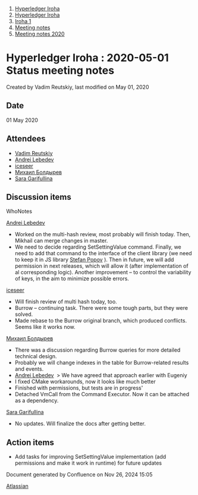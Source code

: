 1. [Hyperledger Iroha](index.html)
2. [Hyperledger Iroha](Hyperledger-Iroha_20873224.html)
3. [Iroha 1](Iroha-1_21015959.html)
4. [Meeting notes](Meeting-notes_21016018.html)
5. [Meeting notes 2020](Meeting-notes-2020_21016022.html)

# Hyperledger Iroha : 2020-05-01 Status meeting notes

Created by Vadim Reutskiy, last modified on May 01, 2020

## Date

01 May 2020

## Attendees

- [Vadim Reutskiy](2020-05-01-Status-meeting-notes_21016113.html)
- [Andrei Lebedev](https://lf-hyperledger.atlassian.net/wiki/people/557058:c02f1b3d-42e6-4519-ba84-2d0476dccbc9?ref=confluence)
- [iceseer](https://lf-hyperledger.atlassian.net/wiki/people/557058:4990bcb6-a037-4038-8a49-fdcc925bfb4f?ref=confluence)
- [Михаил Болдырев](https://lf-hyperledger.atlassian.net/wiki/people/557058:584193b8-9303-4b5a-8cb3-8153294c8cc2?ref=confluence)
- [Sara Garifullina](https://lf-hyperledger.atlassian.net/wiki/people/5b6c115b2c9bd83c03707f95?ref=confluence)

## Discussion items

WhoNotes

[Andrei Lebedev](https://lf-hyperledger.atlassian.net/wiki/people/557058:c02f1b3d-42e6-4519-ba84-2d0476dccbc9?ref=confluence)

- Worked on the multi-hash review, most probably will finish today. Then, Mikhail can merge changes in master.
- We need to decide regarding SetSettingValue command. Finally, we need to add that command to the interface of the client library (we need to keep it in JS library [Stefan Popov](https://lf-hyperledger.atlassian.net/wiki/people/5e1709d23e586d0dafec6375?ref=confluence) ). Then in future, we will add permission in next releases, which will allow it (after implementation of al corresponding logic). Another improvement – to control the variability of keys, in the aim to minimize possible errors.

[iceseer](https://lf-hyperledger.atlassian.net/wiki/people/557058:4990bcb6-a037-4038-8a49-fdcc925bfb4f?ref=confluence)

- Will finish review of multi hash today, too.
- Burrow – continuing task. There were some tough parts, but they were solved.
- Made rebase to the Burrow original branch, which produced conflicts. Seems like it works now.

[Михаил Болдырев](https://lf-hyperledger.atlassian.net/wiki/people/557058:584193b8-9303-4b5a-8cb3-8153294c8cc2?ref=confluence)

- There was a discussion regarding Burrow queries for more detailed technical design.
- Probably we will change indexes in the table for Burrow-related results and events.
- [Andrei Lebedev](https://lf-hyperledger.atlassian.net/wiki/people/557058:c02f1b3d-42e6-4519-ba84-2d0476dccbc9?ref=confluence)  &gt; We have agreed that approach earlier with Eugeniy
- I fixed CMake workarounds, now it looks like much better
- Finished with permissions, but tests are in progress'
- Detached VmCall from the Command Executor. Now it can be attached as a dependency.

[Sara Garifullina](https://lf-hyperledger.atlassian.net/wiki/people/5b6c115b2c9bd83c03707f95?ref=confluence)

- No updates. Will finalize the docs after getting better.

## Action items

- Add tasks for improving SetSettingValue implementation (add permissions and make it work in runtime) for future updates

Document generated by Confluence on Nov 26, 2024 15:05

[Atlassian](http://www.atlassian.com/)
